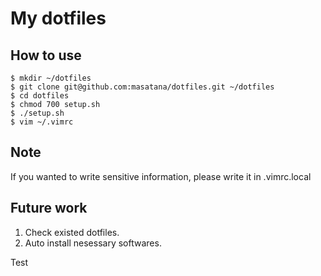 # My dotfiles

## How to use

    $ mkdir ~/dotfiles
    $ git clone git@github.com:masatana/dotfiles.git ~/dotfiles
    $ cd dotfiles
    $ chmod 700 setup.sh
    $ ./setup.sh
    $ vim ~/.vimrc

## Note
If you wanted to write sensitive information, please write it in .vimrc.local

## Future work
1. Check existed dotfiles.
2. Auto install nesessary softwares.

Test
